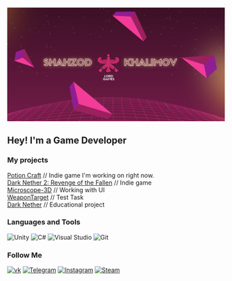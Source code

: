 ![Header](https://github.com/ShahzodHD/ShahzodHD/blob/main/assets/header.png) 



## Hey! I'm a Game Developer 

### My projects
[Potion Craft](https://github.com/ShahzodHD/PotionCraft) // Indie game I'm working on right now. <br> 
[Dark Nether 2: Revenge of the Fallen](https://github.com/ShahzodHD/DarkNether2) // Indie game <br> 
[Microscope-3D](https://github.com/ShahzodHD/Microscope-3D) // Working with UI <br> 
[WeaponTarget](https://github.com/ShahzodHD/WeaponTarget) // Test Task <br> 
[Dark Nether](https://github.com/ShahzodHD/DarkNether) // Educational project <br> 
### Languages and Tools
![Unity](https://img.shields.io/badge/-Unity-%23000000?style=for-the-badge&logo=unity)
![C#](https://img.shields.io/badge/C%23-%23239120.svg?style=for-the-badge&logo=c-sharp&logoColor=white)
![Visual Studio](https://img.shields.io/badge/Visual%20Studio-5C2D91.svg?style=for-the-badge&logo=visual-studio&logoColor=white)
![Git](https://img.shields.io/badge/git-%23F05033.svg?style=for-the-badge&logo=git&logoColor=white)<br>

### Follow Me
[![vk](https://img.shields.io/badge/-ВКонтакте-4f7db3?style=for-the-badge&logo=VK)](https://vk.com/khalimov202)
[![Telegram](https://img.shields.io/badge/-Telegram-2CA5E0?style=for-the-badge&logo=telegram)](https://t.me/shahzodhd)
[![Instagram](https://img.shields.io/badge/-Instagram-%23E4405F?style=for-the-badge&logo=Instagram&logoColor=white)](https://www.instagram.com/khalimov02/)
[![Steam](https://img.shields.io/badge/-steam-%23000000?style=for-the-badge&logo=steam&logoColor=white)](https://steamcommunity.com/id/1504043)

<!---
### I'm working on:
[Dark Nether 2: Revenge of the Fallen](https://github.com/ShahzodHD/DarkNether2)
-->

